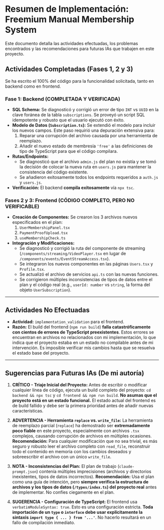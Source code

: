 # Resumen de Implementación: Freemium Manual Membership System

Este documento detalla las actividades efectuadas, los problemas encontrados y las recomendaciones para futuras IAs que trabajen en este proyecto.

## Actividades Completadas (Fases 1, 2 y 3)

Se ha escrito el 100% del código para la funcionalidad solicitada, tanto en backend como en frontend.

### Fase 1: Backend (COMPLETADA Y VERIFICADA)

- **SQL Schema:** Se diagnosticó y corrigió un error de tipo `INT` vs `UUID` en la clave foránea de la tabla `subscriptions`. Se proveyó un script SQL idempotente y robusto que el usuario ejecutó con éxito.
- **Modelo de Datos (`Subscription.ts`):** Se extendió el modelo para incluir los nuevos campos. Este paso requirió una depuración extensiva para:
    1.  Reparar una corrupción del archivo causada por una herramienta de reemplazo.
    2.  Añadir el nuevo estado de membresía `'free'` a las definiciones de tipo de TypeScript para que el código compilara.
- **Rutas/Endpoints:**
    - Se diagnosticó que el archivo `admin.js` del plan no existía y se tomó la decisión de colocar la nueva ruta en `users.js` para mantener la consistencia del código existente.
    - Se añadieron exitosamente todos los endpoints requeridos a `auth.js` y `users.js`.
- **Verificación:** El backend **compila exitosamente** vía `npx tsc`.

### Fases 2 y 3: Frontend (CÓDIGO COMPLETO, PERO NO VERIFICABLE)

- **Creación de Componentes:** Se crearon los 3 archivos nuevos especificados en el plan:
    1.  `UserMembershipPanel.tsx`
    2.  `PaymentProofUpload.tsx`
    3.  `useMembershipCheck.ts`
- **Integración y Modificaciones:**
    - Se diagnosticó y corrigió la ruta del componente de streaming (`/components/streaming/VideoPlayer.tsx` en lugar de `/components/events/EventStreamAccess.tsx`).
    - Se integraron los nuevos componentes en las páginas `Users.tsx` y `Profile.tsx`.
    - Se actualizó el archivo de servicios `api.ts` con las nuevas funciones.
    - Se corrigieron múltiples inconsistencias de tipos de datos entre el plan y el código real (e.g., `userId: number` vs `string`, la forma del objeto `UserSubscription`).

---

## Actividades No Efectuadas

- **Actividad:** `implementation_validation` para el frontend.
- **Razón:** El build del frontend (`npm run build`) **falla catastróficamente con cientos de errores de TypeScript preexistentes**. Estos errores se encuentran en archivos no relacionados con mi implementación, lo que indica que el proyecto estaba en un estado no compilable antes de mi intervención. Es imposible verificar mis cambios hasta que se resuelva el estado base del proyecto.

---

## Sugerencias para Futuras IAs (De mi autoría)

1.  **CRÍTICO - Triaje Inicial del Proyecto:** Antes de escribir o modificar cualquier línea de código, ejecuta un build completo del proyecto: `cd backend && npx tsc` y `cd frontend && npm run build`. **No asumas que el proyecto está en un estado funcional.** El estado actual del frontend es de build fallido y debe ser la primera prioridad antes de añadir nuevas características.

2.  **ADVERTENCIA - Herramienta `replace` vs. `write_file`:** La herramienta de reemplazo parcial (`replace`) ha demostrado ser **extremadamente poco fiable** en este proyecto, especialmente con archivos `.tsx` complejos, causando corrupción de archivos en múltiples ocasiones. **Recomendación:** Para cualquier modificación que no sea trivial, es más seguro y robusto leer el archivo completo con `read_file`, reconstruir todo el contenido en memoria con los cambios deseados y sobreescribir el archivo con un único `write_file`.

3.  **NOTA - Inconsistencias del Plan:** El plan de trabajo (`claude-prompt.json`) contenía múltiples imprecisiones (archivos y directorios inexistentes, tipos de datos incorrectos). **Recomendación:** Usa el plan como una guía de intención, pero **siempre verifica la estructura de archivos y los tipos de datos (`/types/index.ts`) del proyecto real** antes de implementar. No confíes ciegamente en el plan.

4.  **SUGERENCIA - Configuración de TypeScript:** El frontend usa `verbatimModuleSyntax: true`. Esto es una configuración estricta. **Toda importación de un `type` o `interface` debe usar explícitamente la sintaxis `import type { ... } from '...'`**. No hacerlo resultará en un fallo de compilación inmediato.

